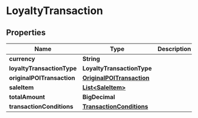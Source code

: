

# LoyaltyTransaction


## Properties

| Name | Type | Description | Notes |
|------------ | ------------- | ------------- | -------------|
|**currency** | **String** |  |  [optional] |
|**loyaltyTransactionType** | **LoyaltyTransactionType** |  |  |
|**originalPOITransaction** | [**OriginalPOITransaction**](OriginalPOITransaction.md) |  |  [optional] |
|**saleItem** | [**List&lt;SaleItem&gt;**](SaleItem.md) |  |  [optional] |
|**totalAmount** | **BigDecimal** |  |  [optional] |
|**transactionConditions** | [**TransactionConditions**](TransactionConditions.md) |  |  [optional] |



